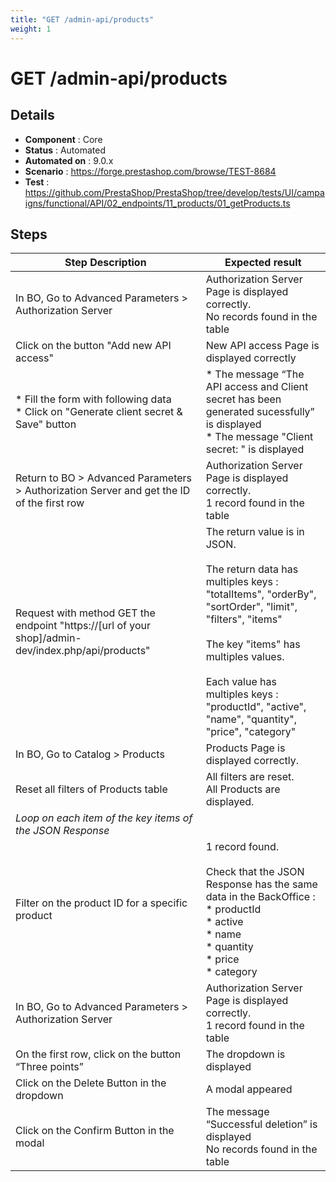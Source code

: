 ```yaml
---
title: "GET /admin-api/products"
weight: 1
---
```


# GET /admin-api/products
## Details
* **Component** : Core
* **Status** : Automated
* **Automated on** : 9.0.x
* **Scenario** : https://forge.prestashop.com/browse/TEST-8684
* **Test** : https://github.com/PrestaShop/PrestaShop/tree/develop/tests/UI/campaigns/functional/API/02_endpoints/11_products/01_getProducts.ts

## Steps
| Step Description | Expected result |
| ----- | ----- |
| In BO, Go to Advanced Parameters > Authorization Server | Authorization Server Page is displayed correctly.<br>No records found in the table |
| Click on the button "Add new API access" | New API access Page is displayed correctly |
| * Fill the form with following data<br> * Click on "Generate client secret & Save" button | * The message “The API access and Client secret has been generated sucessfully” is displayed<br> * The message "Client secret: " is displayed |
| Return to BO > Advanced Parameters > Authorization Server and get the ID of the first row | Authorization Server Page is displayed correctly.<br>1 record found in the table |
| Request with method GET the endpoint "https://[url of your shop]/admin-dev/index.php/api/products" | The return value is in JSON.<br><br>The return data has multiples keys : "totalItems", "orderBy", "sortOrder", "limit", "filters", "items"<br><br>The key "items" has multiples values.<br><br>Each value has multiples keys : "productId", "active", "name", "quantity", "price", "category" |
| In BO, Go to Catalog > Products | Products Page is displayed correctly. |
| Reset all filters of Products table | All filters are reset. <br>All Products are displayed. |
| *Loop on each item of the key items of the JSON Response* |  |
| Filter on the product ID for a specific product | 1 record found.<br><br>Check that the JSON Response has the same data in the BackOffice :<br> * productId<br> * active<br> * name<br> * quantity<br> * price<br> * category |
| In BO, Go to Advanced Parameters > Authorization Server | Authorization Server Page is displayed correctly.<br>1 record found in the table |
| On the first row, click on the button “Three points” | The dropdown is displayed |
| Click on the Delete Button in the dropdown | A modal appeared |
| Click on the Confirm Button in the modal | The message “Successful deletion” is displayed<br>No records found in the table |
